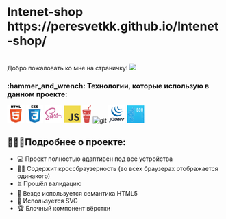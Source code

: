 <h1 align="left">Intenet-shop https://peresvetkk.github.io/Intenet-shop/</h1>
<p align="left">
 <abc>
  <br>Добро пожаловать ко мне на страничку! <img src="https://user-images.githubusercontent.com/42378118/110234147-e3259600-7f4e-11eb-95be-0c4047144dea.gif" width="30"><br>
 </abc>
</p> 
<h3 align="left">:hammer_and_wrench: Технологии, которые использую в данном проекте:</h3>
<p align="left">
    <img src="https://raw.githubusercontent.com/devicons/devicon/master/icons/html5/html5-original-wordmark.svg" alt="html5" width="40" height="40"/>
    <img src="https://raw.githubusercontent.com/devicons/devicon/master/icons/css3/css3-original-wordmark.svg" alt="css3" width="40" height="40"/>
    <img src="https://raw.githubusercontent.com/devicons/devicon/master/icons/sass/sass-original.svg" alt="sass" width="40" height="40"/> </a>
    <img src="https://raw.githubusercontent.com/devicons/devicon/master/icons/javascript/javascript-original.svg" alt="javascript" width="40" height="40"/>
    <img src="https://raw.githubusercontent.com/PeresvetKK/toDoList/a84cb8784f71b1d2d56076aa6805bb9f2cede40b/gulp.svg" alt="Gulp" width="20" height="40"/>
    <img src="https://www.vectorlogo.zone/logos/git-scm/git-scm-icon.svg" alt="git" width="40" height="40"/>
    <img src="https://github.com/PeresvetKK/toDoList/blob/main/jquery.png?raw=true" alt="git" width="40" height="40"/>
    <img src="https://github.com/PeresvetKK/toDoList/blob/main/0c547ee76352206089727deb798a0da2.jpg?raw=true" alt="git" width="40" height="40"/>
</p>

<h2 align="left">👨🏻‍💻Подробнее о проекте:</h2>

- :computer: Проект полностью адаптивен под все устройства
- :man_technologist: Содержит кроссбраузерность (во всех браузерах отображается одинакого)
- :hourglass_flowing_sand:  Прошёл валидацию
- :rocket: Везде используется семантика HTML5
- :dart: Используется SVG
- :trophy: Блочный компонент вёрстки
